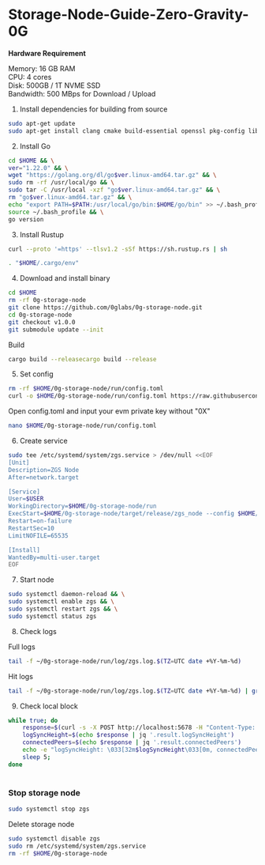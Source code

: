 # Storage-Node-Guide-Zero-Gravity-0G

**Hardware Requirement**

Memory: 16 GB RAM  
CPU: 4 cores  
Disk: 500GB / 1T NVME SSD  
Bandwidth: 500 MBps for Download / Upload  

1. Install dependencies for building from source  
```bash
sudo apt-get update 
sudo apt-get install clang cmake build-essential openssl pkg-config libssl-dev
```

2. Install Go
```bash
cd $HOME && \
ver="1.22.0" && \
wget "https://golang.org/dl/go$ver.linux-amd64.tar.gz" && \
sudo rm -rf /usr/local/go && \
sudo tar -C /usr/local -xzf "go$ver.linux-amd64.tar.gz" && \
rm "go$ver.linux-amd64.tar.gz" && \
echo "export PATH=$PATH:/usr/local/go/bin:$HOME/go/bin" >> ~/.bash_profile && \
source ~/.bash_profile && \
go version
```

3. Install Rustup
```bash
curl --proto '=https' --tlsv1.2 -sSf https://sh.rustup.rs | sh
```
```bash
. "$HOME/.cargo/env"
```

4. Download and install binary
```bash
cd $HOME
rm -rf 0g-storage-node
git clone https://github.com/0glabs/0g-storage-node.git
cd 0g-storage-node
git checkout v1.0.0
git submodule update --init
```

Build
```bash
cargo build --releasecargo build --release
```

5. Set config
```bash
rm -rf $HOME/0g-storage-node/run/config.toml
curl -o $HOME/0g-storage-node/run/config.toml https://raw.githubusercontent.com/fallblight/Storage-Node-Zero-Gravity-0G/main/config.toml
```
Open config.toml and input your evm private key without "0X"
```bash
nano $HOME/0g-storage-node/run/config.toml
```

6. Create service
```bash
sudo tee /etc/systemd/system/zgs.service > /dev/null <<EOF
[Unit]
Description=ZGS Node
After=network.target

[Service]
User=$USER
WorkingDirectory=$HOME/0g-storage-node/run
ExecStart=$HOME/0g-storage-node/target/release/zgs_node --config $HOME/0g-storage-node/run/config.toml
Restart=on-failure
RestartSec=10
LimitNOFILE=65535

[Install]
WantedBy=multi-user.target
EOF
```

7. Start node
```bash
sudo systemctl daemon-reload && \
sudo systemctl enable zgs && \
sudo systemctl restart zgs && \
sudo systemctl status zgs
```

8. Check logs

Full logs
```bash
tail -f ~/0g-storage-node/run/log/zgs.log.$(TZ=UTC date +%Y-%m-%d)
```
Hit logs
```bash
tail -f ~/0g-storage-node/run/log/zgs.log.$(TZ=UTC date +%Y-%m-%d) | grep hit
```
9. Check local block
```bash
while true; do
    response=$(curl -s -X POST http://localhost:5678 -H "Content-Type: application/json" -d '{"jsonrpc":"2.0","method":"zgs_getStatus","params":[],"id":1}')
    logSyncHeight=$(echo $response | jq '.result.logSyncHeight')
    connectedPeers=$(echo $response | jq '.result.connectedPeers')
    echo -e "logSyncHeight: \033[32m$logSyncHeight\033[0m, connectedPeers: \033[34m$connectedPeers\033[0m"
    sleep 5;
done
```
#
### Stop storage node
```bash
sudo systemctl stop zgs
```

Delete storage node
```bash
sudo systemctl disable zgs
sudo rm /etc/systemd/system/zgs.service
rm -rf $HOME/0g-storage-node
```



































